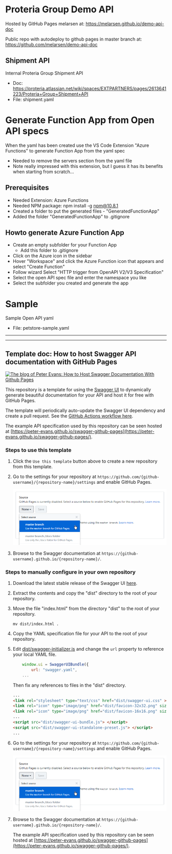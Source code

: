 # Proteria Group Demo API

Hosted by GitHub Pages melarsen at: https://melarsen.github.io/demo-api-doc

Public repo with autodeploy to github pages in master branch at: https://github.com/melarsen/demo-api-doc

## Shipment API
Internal Proteria Group Shipment API

- Doc: https://proteria.atlassian.net/wiki/spaces/EXTPARTNERS/pages/2613641223/Proteria+Group+Shipment+API
- File: shipment.yaml

# Generate Function App from Open API specs

When the yaml has been created use the VS Code Extension "Azure Functions" to generate Function App from the yaml spec
- Needed to remove the servers section from the yaml file
- Note really impressed with this extension, but I guess it has its benefits when starting from scratch...

## Prerequisites
- Needed Extension: Azure Functions
- Needed NPM package: npm install -g npm@10.8.1
- Created a folder to put the generated files - "GeneratedFunctionApp"
- Added the folder "GeneratedFunctionApp" to .gitignore

## Howto generate Azure Function App
- Create an empty subfolder for your Function App
  - Add this folder to .gitignore
- Click on the Azure icon in the sidebar
- Hover "Workspace" and click the Azure Function icon that appears and select "Create Function"
- Follow wizard Select "HTTP trigger from OpenAPI V2/V3 Specification"
- Select the open API spec file and enter the namespace you like
- Select the subfolder you created and generate the app


# Sample
Sample Open API yaml

- File: petstore-sample.yaml

----
----

## Template doc: How to host Swagger API documentation with GitHub Pages
[<img alt="The blog of Peter Evans: How to Host Swagger Documentation With Github Pages" title="View blog post" src="https://peterevans.dev/img/blog-published-badge.svg">](https://peterevans.dev/posts/how-to-host-swagger-docs-with-github-pages/)

This repository is a template for using the [Swagger UI](https://github.com/swagger-api/swagger-ui) to dynamically generate beautiful documentation for your API and host it for free with GitHub Pages.

The template will periodically auto-update the Swagger UI dependency and create a pull request. See the [GitHub Actions workflow here](.github/workflows/update-swagger.yml).

The example API specification used by this repository can be seen hosted at [https://peter-evans.github.io/swagger-github-pages](https://peter-evans.github.io/swagger-github-pages/).

### Steps to use this template

1. Click the `Use this template` button above to create a new repository from this template.

2. Go to the settings for your repository at `https://github.com/{github-username}/{repository-name}/settings` and enable GitHub Pages.

    ![Headers](/screenshots/swagger-github-pages.png?raw=true)
    
3. Browse to the Swagger documentation at `https://{github-username}.github.io/{repository-name}/`.


### Steps to manually configure in your own repository

1. Download the latest stable release of the Swagger UI [here](https://github.com/swagger-api/swagger-ui/releases).

2. Extract the contents and copy the "dist" directory to the root of your repository.

3. Move the file "index.html" from the directory "dist" to the root of your repository.
    ```
    mv dist/index.html .
    ```
    
4. Copy the YAML specification file for your API to the root of your repository.

5. Edit [dist/swagger-initializer.js](dist/swagger-initializer.js) and change the `url` property to reference your local YAML file. 
    ```javascript
        window.ui = SwaggerUIBundle({
            url: "swagger.yaml",
        ...
    ```
    Then fix any references to files in the "dist" directory.
    ```html
    ...
    <link rel="stylesheet" type="text/css" href="dist/swagger-ui.css" >
    <link rel="icon" type="image/png" href="dist/favicon-32x32.png" sizes="32x32" />
    <link rel="icon" type="image/png" href="dist/favicon-16x16.png" sizes="16x16" />    
    ...
    <script src="dist/swagger-ui-bundle.js"> </script>
    <script src="dist/swagger-ui-standalone-preset.js"> </script>    
    ...
    ```
    
6. Go to the settings for your repository at `https://github.com/{github-username}/{repository-name}/settings` and enable GitHub Pages.

    ![Headers](/screenshots/swagger-github-pages.png?raw=true)
    
7. Browse to the Swagger documentation at `https://{github-username}.github.io/{repository-name}/`.

   The example API specification used by this repository can be seen hosted at [https://peter-evans.github.io/swagger-github-pages](https://peter-evans.github.io/swagger-github-pages/).
